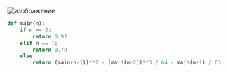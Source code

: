 ![изображение](https://github.com/mir4sem/python/assets/70198995/f3c8b833-5fa2-4a75-bdb8-2bf2cbd59f32)

```python
def main(n):
    if n == 0:
        return 0.92
    elif n == 1:
        return 0.79
    else:
        return (main(n-1))**2 - (main(n-2))**3 / 64 - main(n-1) / 63

```
